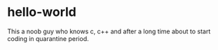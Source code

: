 # hello-world

This a noob guy who knows c, c++ and after a long time
about to start coding in quarantine period.
